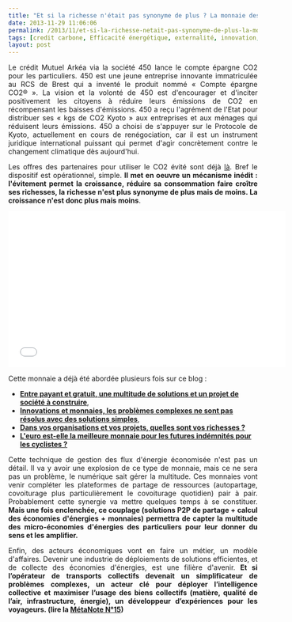 ```yaml
---
title: "Et si la richesse n'était pas synonyme de plus ? La monnaie des économies de CO2"
date: 2013-11-29 11:06:06
permalink: /2013/11/et-si-la-richesse-netait-pas-synonyme-de-plus-la-monnaie-des-economies-de-co2.html
tags: [credit carbone, Efficacité énergétique, externalité, innovation, intelligence collective]
layout: post
---
```


<p style="text-align: justify;">Le crédit Mutuel Arkéa via la société 450 lance le compte épargne CO2 pour les particuliers. 450 est une jeune entreprise innovante immatriculée au RCS de Brest qui a inventé le produit nommé « Compte épargne CO2® ». La vision et la volonté de 450 est d'encourager et d'inciter positivement les citoyens à réduire leurs émissions de CO2 en récompensant les baisses d'émissions. 450 a reçu l'agrément de l'Etat pour distribuer ses « kgs de CO2 Kyoto » aux entreprises et aux ménages qui réduisent leurs émissions. 450 a choisi de s'appuyer sur le Protocole de Kyoto, actuellement en cours de renégociation, car il est un instrument juridique international puissant qui permet d'agir concrètement contre le changement climatique dès aujourd'hui.</p> <p style="text-align: justify;">Les offres des partenaires pour utiliser le CO2 évité sont déjà <a href="http://compteepargneco2.com/informationPartners" target="_blank">là</a>. Bref le dispositif est opérationnel, simple. <strong>Il met en oeuvre un mécanisme inédit : l'évitement permet la croissance, réduire sa consommation faire croître ses richesses, la richesse n'est plus synonyme de plus mais de moins. La croissance n'est donc plus mais moins</strong>. </p> <p style="text-align: justify;"></p>  <!--more-->  <p style="text-align: justify;"></p> <p><iframe allowfullscreen="" frameborder="0" height="315" src="//www.youtube.com/embed/73-MCrTSwIk?list=PLvYrJ_MvVasZtY-F821dkawSkItMQSEcJ" width="560"></iframe></p> <p style="text-align: justify;">Cette monnaie a déjà été abordée plusieurs fois sur ce blog : </p> <ul> <li><strong><a href="https://gabrielplassat.github.io/transportsdufutur/2012/10/entre-des-transports-gratuits-ou-payants-de-multiples-solutions-et-un-projet-de-societe-a-construire.html" target="_self">Entre payant et gratuit, une multitude de solutions et un projet de société à construire</a></strong>,</li> <li><a href="https://gabrielplassat.github.io/transportsdufutur/2012/03/innovations-monnaies-les-problemes-complexes-ne-seront-jamais-resolues-par-des-solutions-simples.html" target="_blank"><strong>Innovations et monnaies, les problèmes complexes ne sont pas résolus avec des solutions simples</strong></a>,</li> <li><a href="https://gabrielplassat.github.io/transportsdufutur/2013/05/quelles-sont-vos-vraies-richesses-.html" target="_blank"><strong>Dans vos organisations et vos projets, quelles sont vos richesses ?</strong></a></li> <li><a href="https://gabrielplassat.github.io/transportsdufutur/2012/11/l-est-ce-la-meilleure-monnaie-pour-les-futures-potentielles-indemnites-velo.html" target="_blank"><strong>L'euro est-elle la meilleure monnaie pour les futures indémnités pour les cyclistes ?</strong></a></li> </ul> <p style="text-align: justify;">Cette technique de gestion des flux d'énergie économisée n'est pas un détail. Il va y avoir une explosion de ce type de monnaie, mais ce ne sera pas un problème, le numérique sait gérer la multitude. Ces monnaies vont venir compléter les plateformes de partage de ressources (autopartage, covoiturage plus particulièrement le covoiturage quotidien) pair à pair. Probablement cette synergie va mettre quelques temps à se constituer. <strong>Mais une fois enclenchée, ce couplage (solutions P2P de partage + calcul des économies d'énergies + monnaies) permettra de capter la multitude des micro-économies d'énergies des particuliers pour leur donner du sens et les amplifier.</strong></p> <p style="text-align: justify;">Enfin, des acteurs économiques vont en faire un métier, un modèle d'affaires. Devenir une industrie de déploiements de solutions efficientes, et de collecte des économies d'énergies, est une filière d'avenir. <strong>Et si l’opérateur de transports collectifs devenait un simplificateur de problèmes complexes, un acteur clé pour déployer l’intelligence collective et maximiser l’usage des biens collectifs (matière, qualité de l’air, infrastructure, énergie), un développeur d’expériences pour les voyageurs. (lire la <a href="https://gabrielplassat.github.io/transportsdufutur/2013/05/metanote-n15-lavenir-des-operateurs-de-transports-publics.html" target="_blank">MétaNote N°15</a>)</strong></p> <p style="text-align: justify;"> </p> <p style="text-align: justify;"> </p>
